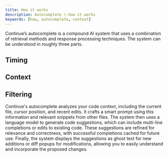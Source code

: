 ```yaml
---
title: How it works
description: Autocomplete \-how it works
keywords: [how, autocomplete, context]
---
```


<!-- TODO: Add link for "compound AI system -->

Continue’s autocomplete is a compound AI system that uses a combination of retrieval methods and response processing techniques. The system can be understood in roughly three parts.

## Timing

## Context

## Filtering

Continue's autocomplete analyzes your code context, including the current file, cursor position, and recent edits. It crafts a smart prompt using this information and relevant snippets from other files. The system then uses a language model to generate code suggestions, which can include multi-line completions or edits to existing code. These suggestions are refined for relevance and correctness, with successful completions cached for future use. Finally, the system displays the suggestions as ghost text for new additions or diff popups for modifications, allowing you to easily understand and incorporate the proposed changes.
